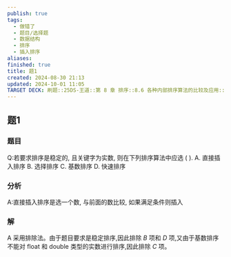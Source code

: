 ```yaml
---
publish: true
tags:
  - 做错了
  - 题目/选择题
  - 数据结构
  - 排序
  - 插入排序
aliases: 
finished: true
title: 题1
created: 2024-08-30 21:13
updated: 2024-10-01 11:05
TARGET DECK: 刷题::25DS-王道::第 8 章 排序::8.6 各种内部排序算法的比较及应用::题1
---
```

## 题1
### 题目
Q:若要求排序是稳定的, 且关键字为实数, 则在下列排序算法中应选 ( ).
A. 直接插入排序 B. 选择排序 C. 基数排序 D. 快速排序
### 分析
A:直接插入排序是选一个数, 与前面的数比较, 如果满足条件则插入
### 解
A
采用排除法。由于题目要求是稳定排序,因此排除 $B$ 项和 $D$ 项,又由于基数排序不能对 float 和 double 类型的实数进行排序,因此排除 $C$ 项。
<!--ID: 1727859179540-->

